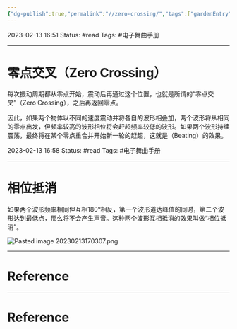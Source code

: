 ```yaml
---
{"dg-publish":true,"permalink":"//zero-crossing/","tags":["gardenEntry"]}
---
```


2023-02-13  16:51
Status: #read
Tags: #电子舞曲手册 

---
# 零点交叉（Zero Crossing）
每次振动周期都从零点开始，震动后再通过这个位置，也就是所谓的“零点交叉”（Zero Crossing），之后再返回零点。

因此，如果两个物体以不同的速度震动并将各自的波形相叠加，两个波形将从相同的零点出发，但频率较高的波形相位将会赶超频率较低的波形。如果两个波形持续震荡，最终将在某个零点重合并开始新一轮的赶超，这就是（Beating）的效果。


<div class="transclusion internal-embed is-loaded"><div class="markdown-embed">



2023-02-13  16:58
Status: #read
Tags: #电子舞曲手册

---
# 相位抵消
如果两个波形频率相同但互相180°相反，第一个波形道达峰值的同时，第二个波形达到最低点，那么将不会产生声音。这种两个波形互相抵消的效果叫做“相位抵消”。

![Pasted image 20230213170307.png](/img/user/%E9%99%84%E4%BB%B6/Pasted%20image%2020230213170307.png)





---
# Reference



</div></div>






---
# Reference

